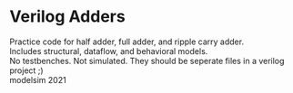 # Verilog Adders

Practice code for half adder, full adder, and ripple carry adder.  
Includes structural, dataflow, and behavioral models.  
No testbenches. Not simulated. They should be seperate files in a verilog project ;)
<br>
modelsim 2021 
